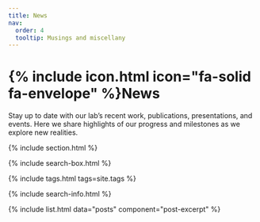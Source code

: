 ```yaml
---
title: News
nav:
  order: 4
  tooltip: Musings and miscellany
---
```


# {% include icon.html icon="fa-solid fa-envelope" %}News

Stay up to date with our lab’s recent work, publications, presentations, and events. Here we share highlights of our progress and milestones as we explore new realities.

{% include section.html %}

{% include search-box.html %}

{% include tags.html tags=site.tags %}

{% include search-info.html %}

{% include list.html data="posts" component="post-excerpt" %}
